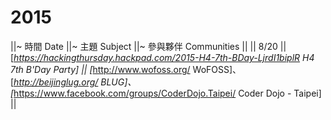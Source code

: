 # 2015

||~ 時間 Date ||~ 主題 Subject ||~ 參與夥伴 Communities ||
|| 8/20 || [*<https://hackingthursday.hackpad.com/2015-H4-7th-BDay-LjrdI1biplR>   H4 7th B'Day Party] || [*<http://www.wofoss.org/>   WoFOSS]、[*<http://beijinglug.org/>   BLUG]、[*<https://www.facebook.com/groups/CoderDojo.Taipei/>   Coder Dojo - Taipei] ||